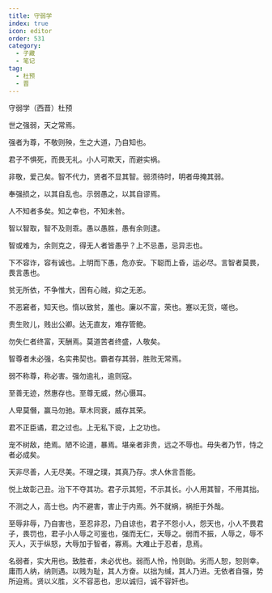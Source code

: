 ```yaml
---
title: 守弱学
index: true
icon: editor
order: 531
category:
  - 子藏
  - 笔记
tag:
  - 杜预
  - 晋
---
```


守弱学（西晋）杜预  

世之强弱，天之常焉。  

强者为尊，不敬则殃，生之大道，乃自知也。  

君子不惧死，而畏无礼。小人可欺天，而避实祸。  

非敬，爱己矣。智不代力，贤者不显其智。弱须待时，明者毋掩其弱。  

奉强损之，以其自乱也。示弱愚之，以其自谬焉。  

人不知者多矣。知之幸也，不知未咎。  

智以智取，智不及则乖。愚以愚胜，愚有余则逮。  

智或难为，余则克之，得无人者皆愚乎？上不忌愚，忌异志也。  

下不容诈，容有诚也。上明而下愚，危亦安。下聪而上昏，运必尽。言智者莫畏，畏言愚也。  

贫无所依，不争惟大，困有心贼，抑之无恙。  

不恶窘者，知天也。惰以致贫，羞也。廉以不富，荣也。蹇以无货，嗟也。  

贵生败儿，贱出公卿。达无直友，难存管鲍。  

勿失仁者终富，天酬焉。莫道苦者终盛，人敬矣。  

智尊者未必强，名实弗契也。霸者存其弱，胜败无常焉。  

弱不称尊，称必害。强勿逾礼，逾则寇。  

至善无迹，然惠存也。至尊无威，然心慑耳。  

人卑莫僭，赢马勿驰。草木同衰，威存其荣。  

君不正臣谲，君之过也。上无私下谠，上之功也。  

宠不树敌，绝焉。陋不论道，暴焉。堪亲者非贵，远之不辱也。毋失者乃节，恃之者必成矣。  

天非尽善，人无尽美。不理之璞，其真乃存。求人休言吾能。  

悦上故彰己丑。治下不夺其功。君子示其短，不示其长。小人用其智，不用其拙。  

不测之人，高士也。内不避害，害止于内焉。外不就祸，祸拒于外哉。  

至辱非辱，乃自害也，至忍非忍，乃自谅也，君子不怨小人，怨天也，小人不畏君子，畏罚也，君子小人辱之可鉴也，强而无仁，天辱之。弱而不振，人辱之，辱不灭人，灭于纵怒，大辱加于智者，寡焉。大难止于忍者，息焉。  

名弱者，实大用也。致胜者，未必优也。弱而人怜，怜则助。劣而人恕，恕则幸。庸而人纳，纳则遇。以贱为耻，其人方奋。以拙为缄，其人乃进。无依者自强，势所迫焉。贤以义胜，义不容恶也，忠以诚归，诚不容奸也。  
